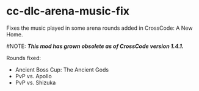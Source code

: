 # cc-dlc-arena-music-fix
Fixes the music played in some arena rounds added in CrossCode: A New Home.

#NOTE:
*__This mod has grown obsolete as of CrossCode version 1.4.1.__*

Rounds fixed:
* Ancient Boss Cup: The Ancient Gods
* PvP vs. Apollo
* PvP vs. Shizuka
